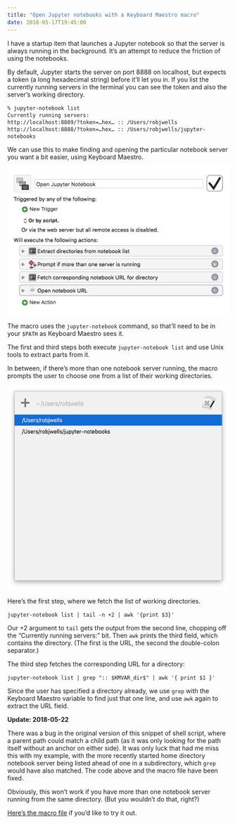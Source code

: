 ```yaml
---
title: "Open Jupyter notebooks with a Keyboard Maestro macro"
date: 2018-05-17T19:45:00
---
```


I have a startup item that launches a Jupyter notebook so that the server is always running in the background. It’s an attempt to reduce the friction of using the notebooks.

By default, Jupyter starts the server on port 8888 on localhost, but expects a token (a long hexadecimal string) before it’ll let you in. If you list the currently running servers in the terminal you can see the token and also the server’s working directory.
    
```
% jupyter-notebook list
Currently running servers:
http://localhost:8889/?token=…hex… :: /Users/robjwells
http://localhost:8888/?token=…hex… :: /Users/robjwells/jupyter-notebooks
```

We can use this to make finding and opening the particular notebook server you want a bit easier, using Keyboard Maestro.

<p>
    <img
        src="/images/2018-05-17-macro-overview.png"
        alt="A screenshot showing the (minimised) Keyboard Maestro steps"
        />
</p>

The macro uses the `jupyter-notebook` command, so that’ll need to be in your `$PATH` as Keyboard Maestro sees it.

The first and third steps both execute `jupyter-notebook list` and use Unix tools to extract parts from it.

In between, if there’s more than one notebook server running, the macro prompts the user to choose one from a list of their working directories.

<p>
    <img
        src="/images/2018-05-17-notebook-list.png"
        alt="A Keyboard Maestro list selection dialogue"
        class="no-border"
        width=534
        height=464
        />
</p>


Here’s the first step, where we fetch the list of working directories.

```
jupyter-notebook list | tail -n +2 | awk '{print $3}'
```
Our +2 argument to `tail` gets the output from the second line, chopping off the “Currently running servers:” bit. Then `awk` prints the third field, which contains the directory. (The first is the URL, the second the double-colon separator.)

The third step fetches the corresponding URL for a directory:

```
jupyter-notebook list | grep ":: $KMVAR_dir$" | awk '{ print $1 }'
```

Since the user has specified a directory already, we use `grep` with the Keyboard Maestro variable to find just that one line, and use `awk` again to extract the URL field.

<div class="flag" id="update-20180522">
  <p><strong>Update: <time>2018-05-22</time></strong></p>
  <p>There was a bug in the original version of this snippet of shell script, where a parent path could match a child path (as it was only looking for the path itself without an anchor on either side). It was only luck that had me miss this with my example, with the more recently started home directory notebook server being listed ahead of one in a subdirectory, which <code>grep</code> would have also matched. The code above and the macro file have been fixed.</p>
</div>

Obviously, this won’t work if you have more than one notebook server running from the same directory. (But you wouldn’t do that, right?)

[Here’s the macro file][macro] if you’d like to try it out.

[macro]: /files/OpenJupyterNotebook.kmmacros
